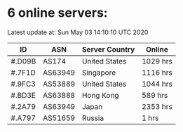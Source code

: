 # 6 online servers:

Latest update at: Sun May 03 14:10:10 UTC 2020

| ID | ASN | Server Country | Online |
| -- | --- | -------------- | ------ |
| #.D09B | AS174 | United States | 1029 hrs |
| #.7F1D | AS63949 | Singapore | 1116 hrs |
| #.9FC3 | AS53889 | United States | 1044 hrs |
| #.BD3E | AS63888 | Hong Kong | 589 hrs |
| #.2A79 | AS63949 | Japan | 2353 hrs |
| #.A797 | AS51659 | Russia | 1 hrs |

